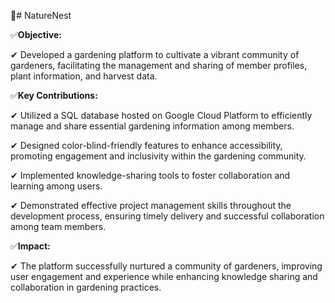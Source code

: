 🎯# NatureNest


✅**Objective:**

✔ Developed a gardening platform to cultivate a vibrant community of gardeners, facilitating the management and sharing of member profiles, plant information, and harvest data.

✅**Key Contributions:**

✔ Utilized a SQL database hosted on Google Cloud Platform to efficiently manage and share essential gardening information among members.

✔ Designed color-blind-friendly features to enhance accessibility, promoting engagement and inclusivity within the gardening community.

✔ Implemented knowledge-sharing tools to foster collaboration and learning among users.

✔ Demonstrated effective project management skills throughout the development process, ensuring timely delivery and successful collaboration among team members.

✅**Impact:**

✔ The platform successfully nurtured a community of gardeners, improving user engagement and experience while enhancing knowledge sharing and collaboration in gardening practices.

